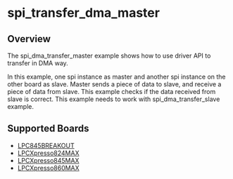 # spi_transfer_dma_master

## Overview
The spi_dma_transfer_master example shows how to use driver API to transfer in DMA way.  

In this example, one spi instance as master and another spi instance on the other board as slave. 
Master sends a piece of data to slave, and receive a piece of data from slave. This example checks
if the data received from slave is correct. This example needs to work with spi_dma_transfer_slave 
example.

## Supported Boards
- [LPC845BREAKOUT](../../../../_boards/lpc845breakout/driver_examples/spi/transfer_dma/master/example_board_readme.md)
- [LPCXpresso824MAX](../../../../_boards/lpcxpresso824max/driver_examples/spi/transfer_dma/master/example_board_readme.md)
- [LPCXpresso845MAX](../../../../_boards/lpcxpresso845max/driver_examples/spi/transfer_dma/master/example_board_readme.md)
- [LPCXpresso860MAX](../../../../_boards/lpcxpresso860max/driver_examples/spi/transfer_dma/master/example_board_readme.md)
